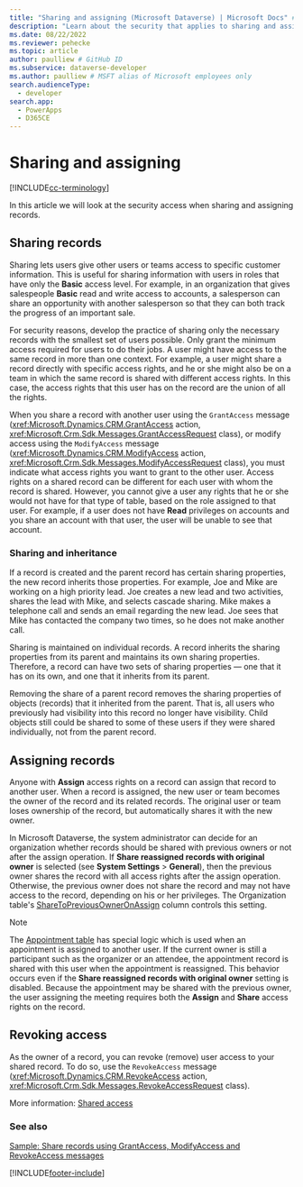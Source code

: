 ```yaml
---
title: "Sharing and assigning (Microsoft Dataverse) | Microsoft Docs" # Intent and product brand in a unique string of 43-59 chars including spaces
description: "Learn about the security that applies to sharing and assigning records." # 115-145 characters including spaces. This abstract displays in the search result.
ms.date: 08/22/2022
ms.reviewer: pehecke
ms.topic: article
author: paulliew # GitHub ID
ms.subservice: dataverse-developer
ms.author: paulliew # MSFT alias of Microsoft employees only
search.audienceType: 
  - developer
search.app: 
  - PowerApps
  - D365CE
---
```

# Sharing and assigning

[!INCLUDE[cc-terminology](includes/cc-terminology.md)]

In this article we will look at the security access when sharing and assigning records.

## Sharing records

Sharing lets users give other users or teams access to specific customer
information. This is useful for sharing information with users in roles that
have only the **Basic** access level. For example, in an organization that gives
salespeople **Basic** read and write access to accounts, a salesperson can share an
opportunity with another salesperson so that they can both track the progress of
an important sale.

For security reasons, develop the practice of sharing only the necessary records
with the smallest set of users possible. Only grant the minimum access required
for users to do their jobs. A user might have access to the same record in more
than one context. For example, a user might share a record directly with
specific access rights, and he or she might also be on a team in which the same
record is shared with different access rights. In this case, the access rights
that this user has on the record are the union of all the rights.

When you share a record with another user using the `GrantAccess` message (<xref:Microsoft.Dynamics.CRM.GrantAccess> action, <xref:Microsoft.Crm.Sdk.Messages.GrantAccessRequest> class), or modify access using the `ModifyAccess` message (<xref:Microsoft.Dynamics.CRM.ModifyAccess> action, <xref:Microsoft.Crm.Sdk.Messages.ModifyAccessRequest> class), you must indicate what access rights you want to
grant to the other user. Access rights on a shared record can be different for
each user with whom the record is shared. However, you cannot give a user any
rights that he or she would not have for that type of table, based on the role
assigned to that user. For example, if a user does not have **Read** privileges on
accounts and you share an account with that user, the user will be unable to see
that account.

### Sharing and inheritance

If a record is created and the parent record has certain sharing properties, the
new record inherits those properties. For example, Joe and Mike are working on a
high priority lead. Joe creates a new lead and two activities, shares the lead
with Mike, and selects cascade sharing. Mike makes a telephone call and sends an
email regarding the new lead. Joe sees that Mike has contacted the company two
times, so he does not make another call.

Sharing is maintained on individual records. A record inherits the sharing
properties from its parent and maintains its own sharing properties. Therefore,
a record can have two sets of sharing properties — one that it has on its own, and
one that it inherits from its parent.

Removing the share of a parent record removes the sharing properties of objects
(records) that it inherited from the parent. That is, all users who previously
had visibility into this record no longer have visibility. Child objects still
could be shared to some of these users if they were shared individually, not
from the parent record.

## Assigning records

Anyone with **Assign** access rights on a record can assign that record to
another user. When a record is assigned, the new user or team becomes the owner
of the record and its related records. The original user or team loses ownership
of the record, but automatically shares it with the new owner.

In Microsoft Dataverse, the system administrator can decide for an organization
whether records should be shared with previous owners or not after the assign
operation. If **Share reassigned records with original owner** is selected (see **System Settings** > **General**), then the previous owner
shares the record with all access rights after the assign operation. Otherwise,
the previous owner does not share the record and may not have access to the
record, depending on his or her privileges. The Organization table's
[ShareToPreviousOwnerOnAssign](reference/entities/organization.md#sharetopreviousowneronassign-choicesoptions) column controls this setting.

> [!NOTE]
> The [Appointment table](reference/entities/appointment.md) has special logic which is used when an appointment is assigned to another user. If the current owner is still a participant such as the organizer or an attendee, the appointment record is shared with this user when the appointment is reassigned. This behavior occurs even if the **Share reassigned records with original owner** setting is disabled. Because the appointment may be shared with the previous owner, the user assigning the meeting requires both the **Assign** and **Share** access rights on the record.

## Revoking access

As the owner of a record, you can revoke (remove) user access to your shared record. To do so, use the `RevokeAccess` message (<xref:Microsoft.Dynamics.CRM.RevokeAccess> action, <xref:Microsoft.Crm.Sdk.Messages.RevokeAccessRequest> class).

More information: [Shared access](/power-platform/admin/how-record-access-determined#shared-access.md)

### See also

[Sample: Share records using GrantAccess, ModifyAccess and RevokeAccess messages](org-service/samples/share-records-using-grantaccess-modifyaccess-revokeaccess-messages.md)

[!INCLUDE[footer-include](../../includes/footer-banner.md)]

